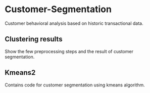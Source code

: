 # Customer-Segmentation
Customer behavioral analysis based on historic transactional data.
## Clustering results
Show the few preprocessing steps and the result of customer segmentation.
## Kmeans2 
Contains code for customer segmentation using kmeans algorithm.
